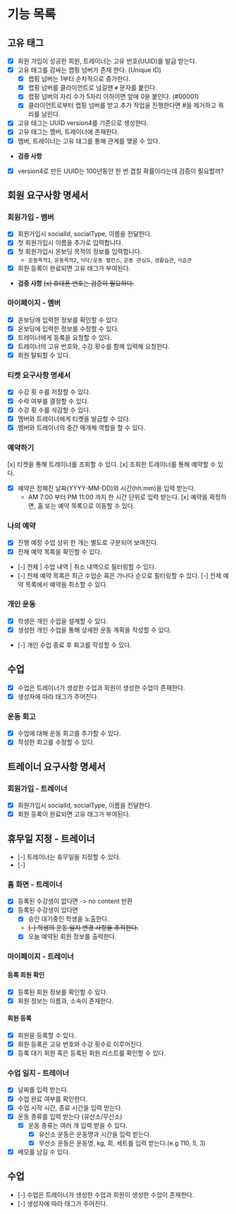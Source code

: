 # 기능 목록


## 고유 태그
- [x] 회원 가입이 성공한 회원, 트레이너는 고유 번호(UUID)를 발급 받는다.
- [x] 고유 태그를 감싸는 랩핑 넘버가 존재 한다. (Unique ID)
    - [x] 랩핑 넘버는 1부터 순차적으로 증가한다.
    - [x] 랩핑 넘버를 클라이언트로 넘길땐 `#` 문자를 붙인다.
    - [x] 랩핑 넘버의 자리 수가 5자리 이하이면 앞에 0을 붙인다. (#00001)
    - [x] 클라이언트로부터 랩핑 넘버를 받고 추가 작업을 진행한다면 #을 제거하고 쿼리를 날린다.
- [x] 고유 태그는 UUID version4를 기준으로 생성한다.
- [x] 고유 태그는 멤버, 트레이너에 존재한다.
- [x] 멤버, 트레이너는 고유 태그를 통해 관계를 맺을 수 있다.

- **검증 사항**
- [x] version4로 만든 UUID는 100년동안 한 번 겹칠 확률이라는데 검증이 필요할까?

## 회원 요구사항 명세서

### 회원가입 - 멤버
- [x] 회원가입시 socialId, socialType, 이름을 전달한다.
- [x] 첫 회원가입시 이름을 추가로 입력합니다.
- [x] 첫 회원가입시 온보딩 목적의 정보를 입력합니다.
    - `운동목적1`, `운동목적2`, `식닥/운동 밸런스`, `운동 관심도`, `생활습관`, `식습관`
- [x] 회원 등록이 완료되면 고유 태그가 부여된다.
- **검증 사항**
~~[x] 휴대폰 번호는 검증이 필요하다.~~

### 마이페이지 - 멤버
- [x] 온보딩에 입력한 정보를 확인할 수 있다.
- [x] 온보딩에 입력한 정보를 수정할 수 있다.
- [x] 트레이너에게 등록을 요청할 수 있다.
- [x] 트레이너의 고유 번호와, 수강 횟수를 함께 입력해 요청한다.
- [x] 회원 탈퇴할 수 있다.

### 티켓 요구사항 명세서
- [x] 수강 횟 수를 저장할 수 있다.
- [x] 수락 여부를 결정할 수 있다.
- [x] 수강 횟 수를 삭감할 수 있다.
- [x] 멤버와 트레이너에게 티켓을 발급할 수 있다.
- [x] 멤버와 트레이너의 중간 매개체 역할을 할 수 있다.

### 예약하기
[x] 티켓을 통해 트레이너를 조회할 수 있다.
[x] 조회한 트레이너를 통해 예약할 수 있다.
- [x] 예약은 정해진 날짜(YYYY-MM-DD)와 시간(hh:mm)을 입력 받는다.
  - AM 7:00 부터 PM 11:00 까지 한 시간 단위로 입력 받는다.
    [x] 예약을 확정하면, 홈 또는 예약 목록으로 이동할 수 있다.

### 나의 예약
- [x] 진행 예정 수업 상위 한 개는 별도로 구분되어 보여진다.
- [x] 전체 예약 목록을 확인할 수 있다.
- [-] 전체 | 수업 내역 | 취소 내역으로 필터링할 수 있다.
- [-] 전체 예약 목록은 최근 수업순 혹은 가나다 순으로 필터링할 수 있다.
  [-] 전체 예약 목록에서 예약을 취소할 수 있다.

### 개인 운동
- [x] 학생은 개인 수업을 설계할 수 있다.
- [x] 생성한 개인 수업을 통해 상세한 운동 계획을 작성할 수 있다.
- [-] 개인 수업 종료 후 회고를 작성할 수 있다.

## 수업
- [x] 수업은 트레이너가 생성한 수업과 회원이 생성한 수업이 존재한다.
- [x] 생성자에 따라 태그가 주어진다.

### 운동 회고
- [x] 수업에 대해 운동 회고를 추가할 수 있다.
- [x] 작성한 회고를 수정할 수 있다.

## 트레이너 요구사항 명세서

### 회원가입 - 트레이너
- [x] 회원가입시 socialId, socialType, 이름을 전달한다.
- [x] 회원 등록이 완료되면 고유 태그가 부여된다.

## 휴무일 지정 - 트레이너
- [-] 트레이너는 휴무일을 지정할 수 있다.
- [-] 

### 홈 화면 - 트레이너
- [x] 등록된 수강생이 없다면 -> no content 반환
- [x] 등록된 수강생이 있다면
  - [x] 승인 대기중인 학생을 노출한다.
  - ~~[-] 학생의 운동 일지 변경 사항을 추적한다.~~
  - [x] 오늘 예약된 회원 정보를 출력한다.

### 마이페이지 - 트레이너
#### 등록 회원 확인
- [x] 등록된 회원 정보를 확인할 수 있다.
- [x] 회원 정보는 이름과, 소속이 존재한다.

#### 회원 등록
- [x] 회원을 등록할 수 있다.
- [x] 회원 등록은 고유 번호와 수강 횟수로 이루어진다.
- [x] 등록 대기 회원 혹은 등록된 회원 리스트를 확인할 수 있다.

### 수업 일지 - 트레이너
- [x] 날짜를 입력 받는다.
- [x] 수업 완료 여부를 확인한다.
- [x] 수업 시작 시간, 종료 시간을 입력 받는다.
- [x] 운동 종류를 입력 받는다 (유산소/무산소)
  - [x] 운동 종류는 여러 개 입력 받을 수 있다.
    - [x] 유산소 운동은 운동명과 시간을 입력 받는다.
    - [x] 무산소 운동은 운동명, kg, 회, 세트를 입력 받는다.(e.g 110, 5, 3)
- [x] 메모를 남길 수 있다.

## 수업
- [-] 수업은 트레이너가 생성한 수업과 회원이 생성한 수업이 존재한다.
- [-] 생성자에 따라 태그가 주어진다.

